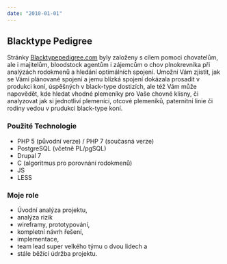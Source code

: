 ```yaml
---
date: "2010-01-01"
---
```

## Blacktype Pedigree
Stránky [Blacktypepedigree.com](https://blacktypepedigree.com) byly založeny s cílem pomoci chovatelům, ale i majitelům, bloodstock agentům i zájemcům o chov plnokrevníka při analýzách rodokmenů a hledání optimálních spojení. Umožní Vám zjistit, jak se Vámi plánované spojení a jemu blízká spojení dokázala prosadit v produkci koní, úspěšných v black-type dostizích, ale též Vám může napovědět, kde hledat vhodné plemeníky pro Vaše chovné klisny, či analyzovat jak si jednotliví plemeníci, otcové plemeníků, paternitní linie či rodiny vedou v prudukci black-type koní.

### Použité Technologie
 * PHP 5 (původní verze) / PHP 7 (současná verze)
 * PostgreSQL (včetně PL/pgSQL)
 * Drupal 7
 * C (algoritmus pro porovnání rodokmenů)
 * JS
 * LESS

### Moje role
 * Úvodní analýza projektu,
 * analýza rizik
 * wireframy, prototypování,
 * kompletní návrh řešení,
 * implementace,
 * team lead super velkého týmu o dvou lidech a
 * stále běžící údržba projektu.

